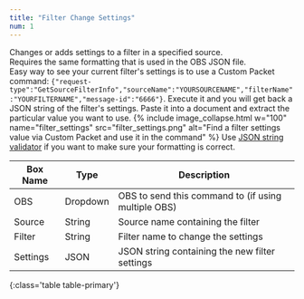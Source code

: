 ```yaml
---
title: "Filter Change Settings"
num: 1
---
```

Changes or adds settings to a filter in a specified source.\
Requires the same formatting that is used in the OBS JSON file.\
Easy way to see your current filter's settings is to use a Custom Packet command: `{"request-type":"GetSourceFilterInfo","sourceName":"YOURSOURCENAME","filterName":"YOURFILTERNAME","message-id":"6666"}`. Execute it and you will get back a JSON string of the filter's settings. Paste it into a document and extract the particular value you want to use.
{% include image_collapse.html w="100" name="filter_settings" src="filter_settings.png" alt="Find a filter settings value via Custom Packet and use it in the command" %}
Use [JSON string validator](https://jsonlint.com/) if you want to make sure your formatting is correct.

| Box Name | Type | Description | 
|-------|--------|--------
|OBS|Dropdown|OBS to send this command to (if using multiple OBS)|
|Source	|String	| Source name containing the filter
|Filter	|String	| Filter name to change the settings
|Settings|JSON|JSON string containing the new filter settings
{:class='table table-primary'}









